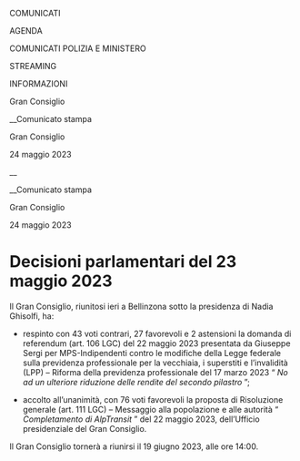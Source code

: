 COMUNICATI

AGENDA

COMUNICATI POLIZIA E MINISTERO

STREAMING

INFORMAZIONI

Gran Consiglio  

__Comunicato stampa

Gran Consiglio  

24 maggio 2023

__

__Comunicato stampa

Gran Consiglio  

24 maggio 2023

# Decisioni parlamentari del 23 maggio 2023

  

Il Gran Consiglio, riunitosi ieri a Bellinzona sotto la presidenza di Nadia
Ghisolfi, ha:

  * respinto con 43 voti contrari, 27 favorevoli e 2 astensioni la domanda di referendum (art. 106 LGC) del 22 maggio 2023 presentata da Giuseppe Sergi per MPS-Indipendenti contro le modifiche della Legge federale sulla previdenza professionale per la vecchiaia, i superstiti e l’invalidità (LPP) – Riforma della previdenza professionale del 17 marzo 2023 “ _No ad un ulteriore riduzione delle rendite del secondo pilastro_ ”;  
  

  * accolto all’unanimità, con 76 voti favorevoli la proposta di Risoluzione generale (art. 111 LGC) – Messaggio alla popolazione e alle autorità “ _Completamento di AlpTransit_ ” del 22 maggio 2023, dell’Ufficio presidenziale del Gran Consiglio. 

Il Gran Consiglio tornerà a riunirsi il 19 giugno 2023, alle ore 14:00.

